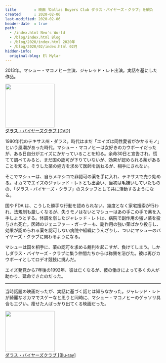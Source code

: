 ```yaml
---
title        : 映画「Dallas Buyers Club ダラス・バイヤーズ・クラブ」を観た
created      : 2020-02-06
last-modified: 2020-02-06
header-date  : true
path:
  - /index.html Neo's World
  - /blog/index.html Blog
  - /blog/2020/index.html 2020年
  - /blog/2020/02/index.html 02月
hidden-info:
  original-blog: El Mylar
---
```


2013年。マシュー・マコノヒー主演、ジャレッド・レト出演。実話を基にした作品。

<div class="ad-amazon">
  <div class="ad-amazon-image">
    <a href="https://www.amazon.co.jp/dp/B00KKY6G0E?tag=neos21-22&amp;linkCode=osi&amp;th=1&amp;psc=1">
      <img src="https://m.media-amazon.com/images/I/511H6rj9wEL._SL160_.jpg" width="160" height="141">
    </a>
  </div>
  <div class="ad-amazon-info">
    <div class="ad-amazon-title">
      <a href="https://www.amazon.co.jp/dp/B00KKY6G0E?tag=neos21-22&amp;linkCode=osi&amp;th=1&amp;psc=1">ダラス・バイヤーズクラブ [DVD]</a>
    </div>
  </div>
</div>

1980年代のテキサス州・ダラス。時代はまだ「エイズは同性愛者がかかるモノ」という風潮があった時代。マシュー・マコノヒーは女好きのカウボーイだったが、ある日自分がエイズにかかっていることを知る。余命30日と宣告され、慌てて調べてみると、まだ国の認可が下りていないが、効果が認められる薬があることを知る。そうした薬の処方を求めて医師を訪ねるが、相手にされない。

そこでマシューは、自らメキシコで非認可の薬を手に入れ、テキサスで売り始める。オカマでエイズのジャレッド・レトとも出会い、当初は毛嫌いしていたものの、「ダラス・バイヤーズ・クラブ」のスタッフとして共に活動するようになる。

国や FDA は、こうした勝手な行動を認められない。幾度となく家宅捜索が行われ、法規制も厳しくなるが、失うモノはないとマシューはあの手この手で薬を入手しようとする。体調を崩したジャレッド・レトは、病院で副作用の強い薬を投与され死亡。医師のジェニファー・ガーナーも、副作用の強い薬ばかり投与し、効果が認められる薬を認可しない病院や組織にうんざりし、ついにマシューのバイヤーズ・クラブに関わるようになる。

マシューは国を相手に、薬の認可を求める裁判を起こすが、負けてしまう。しかしダラス・バイヤーズ・クラブに集う仲間たちからは称賛を浴びた。彼は再びカウボーイとしてロデオ競技に挑んだ。

エイズ発覚から7年後の1992年、彼は亡くなるが、彼の働きによって多くの人が助かり、延命できたのだった。

---

当時話題の映画だったが、実話に基づく話とは知らなかった。ジャレッド・レトが綺麗なオカマでスゲーなと思うと同時に、マシュー・マコノヒーのゲッソリ具合もエグい。痩せた人ばっかり出てくる映画だった。

<div class="ad-amazon">
  <div class="ad-amazon-image">
    <a href="https://www.amazon.co.jp/dp/B00HZZ5V2U?tag=neos21-22&amp;linkCode=osi&amp;th=1&amp;psc=1">
      <img src="https://m.media-amazon.com/images/I/51zuMYp4DLL._SL160_.jpg" width="160" height="132">
    </a>
  </div>
  <div class="ad-amazon-info">
    <div class="ad-amazon-title">
      <a href="https://www.amazon.co.jp/dp/B00HZZ5V2U?tag=neos21-22&amp;linkCode=osi&amp;th=1&amp;psc=1">ダラス・バイヤーズクラブ [Blu-ray]</a>
    </div>
  </div>
</div>
